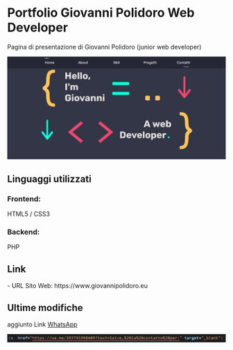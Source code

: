 <h1> Portfolio Giovanni Polidoro Web Developer </h1>

Pagina di presentazione di Giovanni Polidoro (junior web developer)

![](./img/Screenshot.png)

<h2> Linguaggi utilizzati </h2>

<h3>Frontend:</h3>
HTML5 / CSS3
<h3>Backend:</h3>
PHP

<h2>Link</h2>
- URL Sito Web: https://www.giovannipolidoro.eu

<h2>Ultime modifiche</h2>
aggiunto Link 
<a href="https://wa.me/393791998409?text=Salve,%20la%20contatto%20per:" target="_blank">WhatsApp</a>


![](./img/Screenshot_WhatsApp.png)
